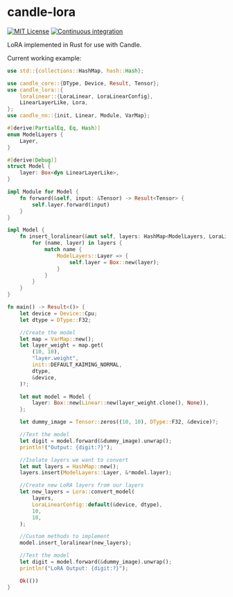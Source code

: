 # candle-lora
[![MIT License](https://img.shields.io/badge/License-MIT-informational)](LICENSE)
[![Continuous integration](https://github.com/EricLBuehler/candle-lora/actions/workflows/ci.yml/badge.svg)](https://github.com/EricLBuehler/candle-lora/actions/workflows/ci.yml)

LoRA implemented in Rust for use with Candle.

Current working example:
```rust
use std::{collections::HashMap, hash::Hash};

use candle_core::{DType, Device, Result, Tensor};
use candle_lora::{
    loralinear::{LoraLinear, LoraLinearConfig},
    LinearLayerLike, Lora,
};
use candle_nn::{init, Linear, Module, VarMap};

#[derive(PartialEq, Eq, Hash)]
enum ModelLayers {
    Layer,
}

#[derive(Debug)]
struct Model {
    layer: Box<dyn LinearLayerLike>,
}

impl Module for Model {
    fn forward(&self, input: &Tensor) -> Result<Tensor> {
        self.layer.forward(input)
    }
}

impl Model {
    fn insert_loralinear(&mut self, layers: HashMap<ModelLayers, LoraLinear>) {
        for (name, layer) in layers {
            match name {
                ModelLayers::Layer => {
                    self.layer = Box::new(layer);
                }
            }
        }
    }
}

fn main() -> Result<()> {
    let device = Device::Cpu;
    let dtype = DType::F32;

    //Create the model
    let map = VarMap::new();
    let layer_weight = map.get(
        (10, 10),
        "layer.weight",
        init::DEFAULT_KAIMING_NORMAL,
        dtype,
        &device,
    )?;

    let mut model = Model {
        layer: Box::new(Linear::new(layer_weight.clone(), None)),
    };

    let dummy_image = Tensor::zeros((10, 10), DType::F32, &device)?;

    //Test the model
    let digit = model.forward(&dummy_image).unwrap();
    println!("Output: {digit:?}");

    //Isolate layers we want to convert
    let mut layers = HashMap::new();
    layers.insert(ModelLayers::Layer, &*model.layer);

    //Create new LoRA layers from our layers
    let new_layers = Lora::convert_model(
        layers,
        LoraLinearConfig::default(&device, dtype),
        10,
        10,
    );

    //Custom methods to implement
    model.insert_loralinear(new_layers);

    //Test the model
    let digit = model.forward(&dummy_image).unwrap();
    println!("LoRA Output: {digit:?}");

    Ok(())
}
```